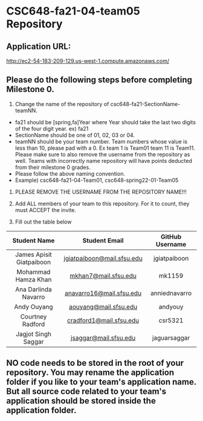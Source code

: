 # CSC648-fa21-04-team05 Repository

## Application URL: 
http://ec2-54-183-209-129.us-west-1.compute.amazonaws.com/ 

## Please do the following steps before completing Milestone 0.
1. Change the name of the repository of csc648-fa21-SectionName-teamNN. 
 - fa21 should be [spring,fa]Year where Year should take the last two digits of the four digit year. ex) fa21
 - SectionName should be one of 01, 02, 03 or 04. 
 - teamNN should be your team number. Team numbers whose value is less than 10, please pad with a 0. Ex team 1 is Team01 team 11 is Team11. Please make sure to also remove the username from the repository as well. Teams with incorrectly name repository will have points deducted from their milestone 0 grades.
 - Please follow the above naming convention.
 - Example) csc648-fa21-04-Team01,   csc648-spring22-01-Team05

1. PLEASE REMOVE THE USERNAME FROM THE REPOSITORY NAME!!!

2. Add ALL members of your team to this repository. For it to count, they must ACCEPT the invite.

3. Fill out the table below


| Student Name | Student Email | GitHub Username |
|    :---:     |     :---:     |     :---:       |
| James Apisit Giatpaiboon      | jgiatpaiboon@mail.sfsu.edu              |   jgiatpaiboon              |
| Mohammad Hamza Khan      |        mkhan7@mail.sfsu.edu       |   mk1159   |
| Ana Darlinda Navarro      |    anavarro16@mail.sfsu.edu           |   anniednavarro              |
| Andy Ouyang      |    aouyang@mail.sfsu.edu       |        andyouy         |
| Courtney Radford      |  cradford1@mail.sfsu.edu  |     csr5321      |
| Jagjot Singh Saggar      | jsaggar@mail.sfsu.edu        |  jaguarsaggar               | 

## NO code needs to be stored in the root of your repository. You may rename the application folder if you like to your team's application name. But all source code related to your team's application should be stored inside the application folder.
